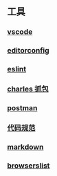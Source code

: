 ## 工具

### [vscode](./vscode/)

### [editorconfig](./editorconfig/)

### [eslint](./eslint/)

### [charles 抓包](./charles/)

### [postman](./postman/)

### [代码规范](./代码规范/)

### [markdown](./markdown/)

### [browserslist](./browserslist/)
